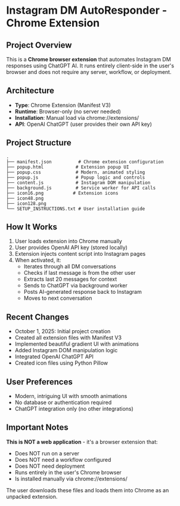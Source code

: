 # Instagram DM AutoResponder - Chrome Extension

## Project Overview
This is a **Chrome browser extension** that automates Instagram DM responses using ChatGPT AI. It runs entirely client-side in the user's browser and does not require any server, workflow, or deployment.

## Architecture
- **Type**: Chrome Extension (Manifest V3)
- **Runtime**: Browser-only (no server needed)
- **Installation**: Manual load via chrome://extensions/
- **API**: OpenAI ChatGPT (user provides their own API key)

## Project Structure
```
.
├── manifest.json          # Chrome extension configuration
├── popup.html            # Extension popup UI
├── popup.css             # Modern, animated styling
├── popup.js              # Popup logic and controls
├── content.js            # Instagram DOM manipulation
├── background.js         # Service worker for API calls
├── icon16.png           # Extension icons
├── icon48.png
├── icon128.png
└── SETUP_INSTRUCTIONS.txt # User installation guide
```

## How It Works
1. User loads extension into Chrome manually
2. User provides OpenAI API key (stored locally)
3. Extension injects content script into Instagram pages
4. When activated, it:
   - Iterates through all DM conversations
   - Checks if last message is from the other user
   - Extracts last 20 messages for context
   - Sends to ChatGPT via background worker
   - Posts AI-generated response back to Instagram
   - Moves to next conversation

## Recent Changes
- October 1, 2025: Initial project creation
- Created all extension files with Manifest V3
- Implemented beautiful gradient UI with animations
- Added Instagram DOM manipulation logic
- Integrated OpenAI ChatGPT API
- Created icon files using Python Pillow

## User Preferences
- Modern, intriguing UI with smooth animations
- No database or authentication required
- ChatGPT integration only (no other integrations)

## Important Notes
**This is NOT a web application** - it's a browser extension that:
- Does NOT run on a server
- Does NOT need a workflow configured
- Does NOT need deployment
- Runs entirely in the user's Chrome browser
- Is installed manually via chrome://extensions/

The user downloads these files and loads them into Chrome as an unpacked extension.
